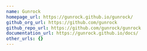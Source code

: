 ```yaml
---
name: Gunrock
homepage_url: https://gunrock.github.io/gunrock/
github_org_url: https://github.com/gunrock
github_repo_url: https://github.com/gunrock/gunrock
documentation_url: https://gunrock.github.io/docs/
other_urls: {}
---
```

